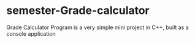 # semester-Grade-calculator
Grade Calculator Program is a very simple mini project in C++, built as a console application
